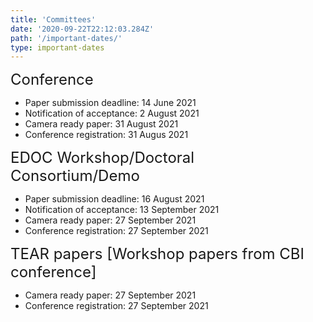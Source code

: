 ```yaml
---
title: 'Committees'
date: '2020-09-22T22:12:03.284Z'
path: '/important-dates/'
type: important-dates
---
```


<div style="font-size:18pt;">Conference</div>

- Paper submission deadline: 14 June 2021
- Notification of acceptance:  2 August 2021
- Camera ready paper:  31 August 2021
- Conference registration: 31 Augus 2021

<div style="font-size:18pt;">EDOC Workshop/Doctoral Consortium/Demo</div>

- Paper submission deadline:  16 August 2021
- Notification of acceptance:  13 September 2021
- Camera ready paper:  27 September 2021
- Conference registration: 27 September 2021

<div style="font-size:18pt;">TEAR papers [Workshop papers from CBI conference]</div>

- Camera ready paper: 27 September 2021
- Conference registration:  27 September 2021

